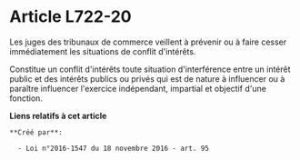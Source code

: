 # Article L722-20

Les juges des tribunaux de commerce veillent à prévenir ou à faire cesser immédiatement les situations de conflit d'intérêts.

Constitue un conflit d'intérêts toute situation d'interférence entre un intérêt public et des intérêts publics ou privés qui
est de nature à influencer ou à paraître influencer l'exercice indépendant, impartial et objectif d'une fonction.

**Liens relatifs à cet article**

	**Créé par**:

	  - Loi n°2016-1547 du 18 novembre 2016 - art. 95
